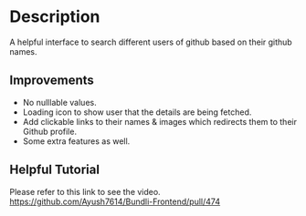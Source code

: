 # Description
A helpful interface to search different users of github based on their github names. 

## Improvements
* No nulllable  values.
* Loading icon to show user that the details are being fetched.
* Add clickable links to their names & images which redirects them to their Github profile.
* Some extra features as well.

## Helpful Tutorial
Please refer to this link to see the video. https://github.com/Ayush7614/Bundli-Frontend/pull/474